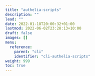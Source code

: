 ```yaml
---
title: "authelia-scripts"
description: ""
lead: ""
date: 2022-01-18T20:00:32+01:00
lastmod: 2022-06-02T23:28:13+10:00
draft: false
images: []
menu:
  reference:
    parent: "cli"
    identifier: "cli-authelia-scripts"
weight: 999
toc: true
---
```

